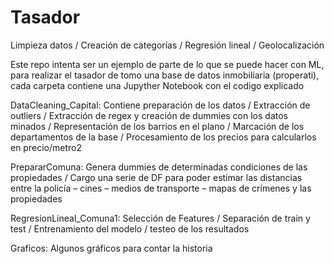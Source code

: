 # Tasador
Limpieza datos / Creación de categorías / Regresión lineal / Geolocalización

Este repo intenta ser un ejemplo de parte de lo que se puede hacer con ML, para realizar el tasador de tomo una base de datos inmobiliaria (properati), cada carpeta contiene una Jupyther Notebook con el codigo explicado

DataCleaning_Capital: Contiene preparación de los datos / Extracción de outliers / Extracción de regex y creación de dummies con los datos minados / Representación de los barrios en el plano / Marcación de los departamentos de la base / Procesamiento de los precios para calcularlos en precio/metro2

PrepararComuna: Genera dummies de determinadas condiciones de las propiedades / Cargo una serie de DF para poder estimar las distancias entre la policía – cines – medios de transporte – mapas de crímenes y las propiedades

RegresionLineal_Comuna1: Selección de Features / Separación de train y test / Entrenamiento del modelo / testeo de los resultados

Graficos: Algunos gráficos para contar la historia
